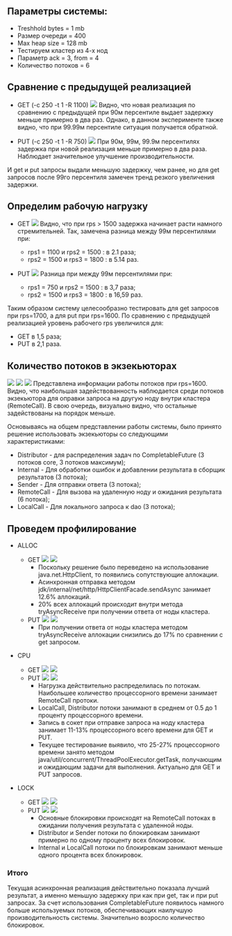## Параметры системы:
* Treshhold bytes = 1 mb
* Размер очереди = 400
* Max heap size = 128 mb
* Тестируем кластер из 4-х нод
* Параметр ack = 3, from = 4
* Количество потоков = 6

## Сравнение с предыдущей реализацией

* GET (-c 250 -t 1 -R 1100)
  ![](./screens/get_cmp.png)
  Видно, что новая реализация по сравнению с предыдущей при 90м персентиле выдает задержку меньше примерно в два раз.
  Однако, в данном эксперименте также видно, что при 99.99м персентиле ситуация получается обратной. 

* PUT (-c 250 -t 1 -R 750)
  ![](./screens/put_cmp.png)
  При 90м, 99м, 99.9м персентилях задержка при новой реализация меньше примерно в два раза. Наблюдает значительное улучшение производительности.

И get и put запросы выдали меньшую задержку, чем ранее, но для get запросов после 99го персентиля замечен тренд резкого увеличения задержки.

## Определим рабочую нагрузку

* GET
  ![](./screens/get.png)
  Видно, что при rps > 1500 задержка начинает расти намного стремительней.
  Так, замечена разница между 99м персентилями при:
  * rps1 = 1100 и rps2 = 1500 : в 2.1 раза;
  * rps2 = 1500 и rps3 = 1800 : в 5.14 раз.

* PUT
  ![](./screens/put.png)
  Разница при между 99м персентилями при:
  * rps1 = 750 и rps2 = 1500 : в 3,7 раза;
  * rps2 = 1500 и rps3 = 1800 : в 16,59 раз.

Таким образом систему целесообразно тестировать для get запросов при rps=1700, а для put при rps=1600.
По сравнению с предыдущей реализацией уровень рабочего rps увеличился для:
  * GET в 1,5 раза;
  * PUT в 2,1 раза.


## Количество потоков в экзекьюторах

![](./visualvm/1.png)
![](./visualvm/2.png)
![](./visualvm/3.png)
Представлена информации работы потоков при rps=1600.
Видно, что наибольшая задействованность наблюдается среди потоков экзекьютора
для оправки запроса на другую ноду внутри кластера (RemoteCall). В свою очередь, визуально видно, что остальные задействованы на порядок меньше.

Основываясь на общем представлении работы системы, было принято решение использовать экзекьюторы со следующими характеристиками:
* Distributor - для распределения задач по CompletableFuture (3 потоков core, 3 потоков максимум);
* Internal - Для обработки ошибок и добавлении результата в сборщик результатов (3 потока);
* Sender - Для отправки ответа (3 потока);
* RemoteCall - Для вызова на удаленную ноду и ожидания результата (6 потока);
* LocalCall - Для локального запроса к dao (3 потока);


## Проведем профилирование

* ALLOC
  * GET
    ![](./screens/img.png)
    ![](./screens/img_1.png)
    * Поскольку решение было переведено на использование java.net.HttpClient, то появились сопутствующие аллокации.
    * Асинхронная отправка методом jdk/internal/net/http/HttpClientFacade.sendAsync занимает 12.6% аллокаций.
    * 20% всех аллокаций происходит внутри метода tryAsyncReceive при получении ответа от ноды кластера.
  * PUT
    ![](./screens/img_6.png)
    ![](./screens/img_7.png)
    * При получении ответа от ноды кластера методом tryAsyncReceive аллокации снизились до 17% по сравнении с get запросом.

* CPU
  * GET
    ![](./screens/img_2.png)
    ![](./screens/img_3.png)
  * PUT
    ![](./screens/img_8.png)
    ![](./screens/img_9.png)
    * Нагрузка действительно распределилась по потокам. Наибольшее количество процессорного времени занимает RemoteCall протоки.
    * LocalCall, Distributor потоки занимают в среднем от 0.5 до 1 проценту процессорного времени.
    * Запись в сокет при отправке запроса на ноду кластера занимает 11-13% процессорного всего времени для GET и PUT.
    * Текущее тестирование выявило, что 25-27% процессорного времени занято методом java/util/concurrent/ThreadPoolExecutor.getTask, получающим и ожидающим задачи для выполнения. Актуально для GET и PUT запросов.

* LOCK
  * GET
    ![](./screens/img_4.png)
    ![](./screens/img_5.png)
  * PUT
    ![](./screens/img_10.png)
    ![](./screens/img_11.png)
    * Основные блокировки происходят на RemoteCall потоках в ожидании получения результата с удаленной ноды.
    * Distributor и Sender потоки по блокировкам занимают примерно по одному проценту всех блокировок.
    * Internal и LocalCall потоки по блокировкам занимают меньше одного процента всех блокировок.

### Итого
Текущая асинхронная реализация действительно показала лучший результат, а именно меньшую задержку при как при get, так и при put запросах.
За счет использования CompletableFuture появилось намного больше используемых потоков, обеспечивающих наилучшую производительность системы.
Значительно возросло количество блокировок.
